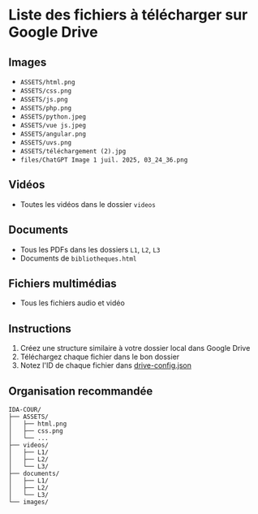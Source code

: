 # Liste des fichiers à télécharger sur Google Drive

## Images
- `ASSETS/html.png`
- `ASSETS/css.png`
- `ASSETS/js.png`
- `ASSETS/php.png`
- `ASSETS/python.jpeg`
- `ASSETS/vue js.jpeg`
- `ASSETS/angular.png`
- `ASSETS/uvs.png`
- `ASSETS/téléchargement (2).jpg`
- `files/ChatGPT Image 1 juil. 2025, 03_24_36.png`

## Vidéos
- Toutes les vidéos dans le dossier `videos`

## Documents
- Tous les PDFs dans les dossiers `L1`, `L2`, `L3`
- Documents de `bibliotheques.html`

## Fichiers multimédias
- Tous les fichiers audio et vidéo

## Instructions
1. Créez une structure similaire à votre dossier local dans Google Drive
2. Téléchargez chaque fichier dans le bon dossier
3. Notez l'ID de chaque fichier dans [drive-config.json](cci:7://file:///c:/Users/sdbsn/Desktop/Nouveau%20dossier/drive-config.json:0:0-0:0)

## Organisation recommandée
```
IDA-COUR/
├── ASSETS/
│   ├── html.png
│   ├── css.png
│   └── ...
├── videos/
│   ├── L1/
│   ├── L2/
│   └── L3/
├── documents/
│   ├── L1/
│   ├── L2/
│   └── L3/
└── images/
```
